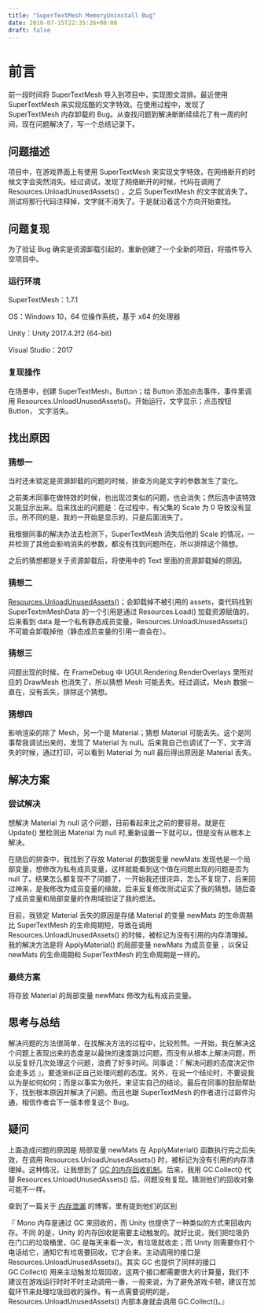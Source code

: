 ```yaml
---
title: "SuperTextMesh MemoryUninstall Bug"
date: 2018-07-15T22:35:26+08:00
draft: false
---
```

# 前言

前一段时间将 SuperTextMesh 导入到项目中，实现图文混排。最近使用 SuperTextMesh 来实现炫酷的文字特效。在使用过程中，发现了 SuperTextMesh  内存卸载的 Bug。从查找问题到解决断断续续花了有一周的时间，现在问题解决了，写一个总结记录下。

## 问题描述

项目中，在游戏界面上有使用 SuperTextMesh 来实现文字特效，在网络断开的时候文字会突然消失。经过调试，发现了网络断开的时候，代码在调用了 Resources.UnloadUnusedAssets() ，之后 SuperTextMesh 的文字就消失了。测试将那行代码注释掉，文字就不消失了。于是就沿着这个方向开始查找。

## 问题复现

为了验证 Bug 确实是资源卸载引起的，重新创建了一个全新的项目，将插件导入空项目中。

### 运行环境

SuperTextMesh：1.7.1

OS：Windows 10，64 位操作系统，基于 x64 的处理器

Unity：Unity 2017.4.2f2 (64-bit)

Visual Studio：2017

### 复现操作

在场景中，创建 SuperTextMesh，Button；给 Button 添加点击事件，事件里调用 Resources.UnloadUnusedAssets()。开始运行，文字显示；点击按钮 Button， 文字消失。

## 找出原因

### 猜想一

当时还未锁定是资源卸载的问题的时候，排查方向是文字的参数发生了变化。

之前美术同事在做特效的时候，也出现过类似的问题，也会消失；然后选中该特效又能显示出来。后来找出的问题是：在过程中，有父集的 Scale 为 0 导致没有显示。所不同的是，我的一开始是显示的，只是后面消失了。

我根据同事的解决办法去检测下，SuperTextMesh 消失后他的 Scale 的情况，一并检测了其他会影响消失的参数，都没有找到问题所在，所以排除这个猜想。

之后的猜想都是关于资源卸载后，将使用中的 Text 里面的资源卸载掉的原因。

### 猜想二

[Resources.UnloadUnusedAssets()](https://docs.unity3d.com/ScriptReference/Resources.UnloadUnusedAssets.html)；会卸载掉不被引用的 assets，查代码找到 SuperTextmMeshData 的一个引用是通过 Resources.Load() 加载资源赋值的，后来看到 data 是一个私有静态成员变量，Resources.UnloadUnusedAssets() 不可能会卸载掉他（静态成员变量的引用一直会在）。

### 猜想三

问题出现的时候，在 FrameDebug 中 UGUI.Rendering.RenderOverlays 里所对应的 DrawMesh 也消失了，所以猜想 Mesh 可能丢失。经过调试，Mesh 数据一直在，没有丢失，排除这个猜想。

### 猜想四

影响渲染的除了 Mesh，另一个是 Material；猜想 Material 可能丢失。这个是同事帮我调试出来的，发现了 Material 为 null。后来我自己也调试了一下，文字消失的时候，通过打印，可以看到 Material 为 null 最后得出原因是 Material 丢失。

## 解决方案

### 尝试解决

想解决 Material 为 null 这个问题，目前看起来比之前的要容易。就是在 Update() 里检测出 Material 为 null 时,重新设置一下就可以，但是没有从根本上解决。

在随后的排查中，我找到了存放 Material 的数据变量 newMats 发现他是一个局部变量，想修改为私有成员变量，这样就能看到这个值在问题出现的问题是否为 null 了。结果怎么都复现不了问题了，一开始我还很诧异，怎么不复现了，后来回过神来，是我修改为成员变量的缘故，后来反复修改测试证实了我的猜想。随后查了成员变量和局部变量的作用域验证了我的想法。

目前，我锁定 Material 丢失的原因是存储 Material 的变量 newMats 的生命周期比 SuperTextMesh 的生命周期短，导致在调用 Resources.UnloadUnusedAssets() 的时候，被标记为没有引用的内存清理掉。我的解决方法是将 ApplyMaterial() 的局部变量 newMats 为成员变量 ，以保证 newMats 的生命周期和 SuperTextMesh 的生命周期是一样的。

### 最终方案

将存放  Material 的局部变量 newMats 修改为私有成员变量。

## 思考与总结

解决问题的方法很简单，在找解决方法的过程中，比较煎熬。一开始，我在解决这个问题上表现出来的态度是以最快的速度跳过问题，而没有从根本上解决问题，所以反复好几次处理这个问题，浪费了好多时间。同事说：『 解决问题的态度决定你会走多远 』，要逐渐纠正自己处理问题的态度。另外，在说一个结论时，不要说我以为是如何如何；而是以事实为依托，来证实自己的结论。最后在同事的鼓励帮助下，找到根本原因并解决了问题。而且也跟 SuperTextMesh 的作者进行过邮件沟通，相信作者会下一版本修复这个 Bug。

## 疑问

上面造成问题的原因是 局部变量 newMats 在 ApplyMaterial() 函数执行完之后失效，在调用 Resources.UnloadUnusedAssets() 时，被标记为没有引用的内存清理掉。这种情况，让我想到了 [GC 的内存回收机制](https://msdn.microsoft.com/en-us/library/xe0c2357(v=vs.110).aspx)。后来，我用 GC.Collect() 代替 Resources.UnloadUnusedAssets() 后，问题没有复现。猜测他们的回收对象可能不一样。

查到了一篇关于 [内存泄漏](https://testerhome.com/topics/5780/show_wechat) 的博客，里有提到他们的区别

『 Mono 内存是通过 GC 来回收的，而 Unity 也提供了一种类似的方式来回收内存。不同
 的是，Unity 的内存回收是需要主动触发的。就好比说，我们把垃圾扔在门口的垃圾桶里，GC 是每天来看一次，有垃圾就收走；而 Unity 则需要你打个电话给它，通知它有垃圾要回收，它才会来。主动调用的接口是 Resources.UnloadUnusedAssets()。其实 GC 也提供了同样的接口 GC.Collect() 用来主动触发垃圾回收，这两个接口都需要很大的计算量，我们不建议在游戏运行时时不时主动调用一番，一般来说，为了避免游戏卡顿，建议在加载环节来处理垃圾回收的操作。有一点需要说明的是，Resources.UnloadUnusedAssets() 内部本身就会调用 GC.Collect()。』

